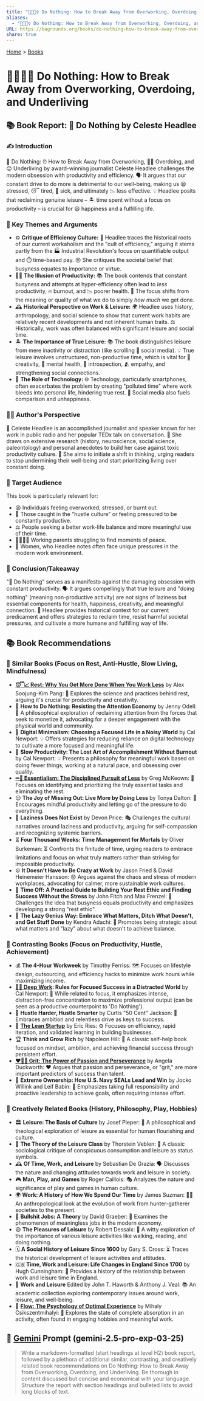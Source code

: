 ```yaml
---
title: "🌴🧘🏼‍♀️ Do Nothing: How to Break Away from Overworking, Overdoing, and Underliving"
aliases:
  - "🌴🧘🏼‍♀️ Do Nothing: How to Break Away from Overworking, Overdoing, and Underliving"
URL: https://bagrounds.org/books/do-nothing-how-to-break-away-from-overworking-overdoing-and-underliving
share: true
---
```

[Home](../index.md) > [Books](./index.md)  
# 🌴🧘🏼‍♀️ Do Nothing: How to Break Away from Overworking, Overdoing, and Underliving  
## 📚 Book Report: 🧘 Do Nothing by Celeste Headlee  
  
### ✍️ Introduction  
🧘 Do Nothing: ⏰ How to Break Away from Overworking, 😵‍💫 Overdoing, and 😔 Underliving by award-winning journalist Celeste Headlee challenges the modern obsession with productivity and efficiency. 🗣️ It argues that our constant drive to do more is detrimental to our well-being, making us 😫 stressed, 😴 tired, 🤕 sick, and ultimately 📉 less effective. 💡 Headlee posits that reclaiming genuine leisure – 🏝️ time spent without a focus on productivity – is crucial for 😃 happiness and a fulfilling life.  
  
### 🔑 Key Themes and Arguments  
* ⚙️ **Critique of Efficiency Culture:** 📜 Headlee traces the historical roots of our current workaholism and the "cult of efficiency," arguing it stems partly from the 🏭 Industrial Revolution's focus on quantifiable output and ⏱️ time-based pay. 😠 She critiques the societal belief that busyness equates to importance or virtue.  
* 😵‍💫 **The Illusion of Productivity:** 📚 The book contends that constant busyness and attempts at hyper-efficiency often lead to *less* productivity, 🔥 burnout, and 📉 poorer health. 🎯 The focus shifts from the meaning or quality of what we do to simply *how much* we get done.  
* 🕰️ **Historical Perspective on Work & Leisure:** 🌍 Headlee uses history, anthropology, and social science to show that current work habits are relatively recent developments and not inherent human traits. ⚖️ Historically, work was often balanced with significant leisure and social time.  
* 🏝️ **The Importance of True Leisure:** 📚 The book distinguishes leisure from mere inactivity or distraction (like scrolling 📱 social media). 💡 True leisure involves unstructured, non-productive time, which is vital for 🎨 creativity, 🧠 mental health, 🤔 introspection, 🫂 empathy, and strengthening social connections.  
* 📱 **The Role of Technology:** 🌐 Technology, particularly smartphones, often exacerbates the problem by creating "polluted time" where work bleeds into personal life, hindering true rest. 🤳 Social media also fuels comparison and unhappiness.  
  
### 👩‍💼 Author's Perspective  
🎤 Celeste Headlee is an accomplished journalist and speaker known for her work in public radio and her popular TEDx talk on conversation. 🔬 She draws on extensive research (history, neuroscience, social science, paleontology) and personal anecdotes to build her case against toxic productivity culture. 🚀 She aims to initiate a shift in thinking, urging readers to stop undermining their well-being and start prioritizing living over constant doing.  
  
### 🎯 Target Audience  
This book is particularly relevant for:  
* 😫 Individuals feeling overworked, stressed, or burnt out.  
* 🏃 Those caught in the "hustle culture" or feeling pressured to be constantly productive.  
* ⚖️ People seeking a better work-life balance and more meaningful use of their time.  
* 👨‍👩‍👧‍👦 Working parents struggling to find moments of peace.  
* 👩 Women, who Headlee notes often face unique pressures in the modern work environment.  
  
### 🏁 Conclusion/Takeaway  
"🧘 Do Nothing" serves as a manifesto against the damaging obsession with constant productivity. 🗣️ It argues compellingly that true leisure and "doing nothing" (meaning non-productive activity) are not signs of laziness but essential components for health, happiness, creativity, and meaningful connection. 📜 Headlee provides historical context for our current predicament and offers strategies to reclaim time, resist harmful societal pressures, and cultivate a more humane and fulfilling way of life.  
  
## 📚 Book Recommendations  
### 🧘 Similar Books (Focus on Rest, Anti-Hustle, Slow Living, Mindfulness)  
* **[😴📈 Rest: Why You Get More Done When You Work Less](./rest-why-you-get-more-done-when-you-work-less.md)** by Alex Soojung-Kim Pang: 🔬 Explores the science and practices behind rest, arguing it's crucial for productivity and creativity.  
* 🙅 **How to Do Nothing: Resisting the Attention Economy** by Jenny Odell: 🧠 A philosophical exploration of reclaiming attention from the forces that seek to monetize it, advocating for a deeper engagement with the physical world and community.  
* 📱 **Digital Minimalism: Choosing a Focused Life in a Noisy World** by Cal Newport: 💡 Offers strategies for reducing reliance on digital technology to cultivate a more focused and meaningful life.  
* 🐌 **Slow Productivity: The Lost Art of Accomplishment Without Burnout** by Cal Newport: 💡 Presents a philosophy for meaningful work based on doing fewer things, working at a natural pace, and obsessing over quality.  
* **[➖💯 Essentialism: The Disciplined Pursuit of Less](./essentialism-the-disciplined-pursuit-of-less.md)** by Greg McKeown: 🎯 Focuses on identifying and prioritizing the truly essential tasks and eliminating the rest.  
* 😌 **The Joy of Missing Out: Live More by Doing Less** by Tonya Dalton: 🚀 Encourages mindful productivity and letting go of the pressure to do everything.  
* 🚫 **Laziness Does Not Exist** by Devon Price: 🎭 Challenges the cultural narratives around laziness and productivity, arguing for self-compassion and recognizing systemic barriers.  
* ⏳ **Four Thousand Weeks: Time Management for Mortals** by Oliver Burkeman: ⏳ Confronts the finitude of time, urging readers to embrace limitations and focus on what truly matters rather than striving for impossible productivity.  
* ☮️ **It Doesn't Have to Be Crazy at Work** by Jason Fried & David Heinemeier Hansson: 😡 Argues against the chaos and stress of modern workplaces, advocating for calmer, more sustainable work cultures.  
* 🧘 **Time Off: A Practical Guide to Building Your Rest Ethic and Finding Success Without the Stress** by John Fitch and Max Frenzel: 💪 Challenges the idea that busyness equals productivity and emphasizes developing a strong "rest ethic".  
* 🎯 **The Lazy Genius Way: Embrace What Matters, Ditch What Doesn't, and Get Stuff Done** by Kendra Adachi: 🧠 Promotes being strategic about what matters and "lazy" about what doesn't to achieve balance.  
  
### 🚀 Contrasting Books (Focus on Productivity, Hustle, Achievement)  
* 💰 **The 4-Hour Workweek** by Timothy Ferriss: 🗺️ Focuses on lifestyle design, outsourcing, and efficiency hacks to minimize work hours while maximizing income.  
* **[🤿💼 Deep Work](./deep-work.md): Rules for Focused Success in a Distracted World** by Cal Newport: 🎯 While related to focus, it emphasizes intense, distraction-free concentration to maximize professional output (can be seen as a productive counterpoint to 'Do Nothing').  
* 💪 **Hustle Harder, Hustle Smarter** by Curtis "50 Cent" Jackson: 🚀 Embraces ambition and relentless drive as keys to success.  
* 🏃 **[The Lean Startup](./the-lean-startup.md)** by Eric Ries: ⚙️ Focuses on efficiency, rapid iteration, and validated learning in building businesses.  
* 🏆 **Think and Grow Rich** by Napoleon Hill: 👑 A classic self-help book focused on mindset, ambition, and achieving financial success through persistent effort.  
* **[❤️‍🔥💪 Grit: The Power of Passion and Perseverance](./grit-the-power-of-passion-and-perseverance.md)** by Angela Duckworth: ❤️ Argues that passion and perseverance, or "grit," are more important predictors of success than talent.  
* 🥇 **Extreme Ownership: How U.S. Navy SEALs Lead and Win** by Jocko Willink and Leif Babin: 🤝 Emphasizes taking full responsibility and proactive leadership to achieve goals, often requiring intense effort.  
  
### 🎨 Creatively Related Books (History, Philosophy, Play, Hobbies)  
* 🏛️ **Leisure: The Basis of Culture** by Josef Pieper: 🧠 A philosophical and theological exploration of leisure as essential for human flourishing and culture.  
* 🧐 **The Theory of the Leisure Class** by Thorstein Veblen: 📜 A classic sociological critique of conspicuous consumption and leisure as status symbols.  
* 🕰️ **Of Time, Work, and Leisure** by Sebastian De Grazia: 🗣️ Discusses the nature and changing attitudes towards work and leisure in society.  
* 🎮 **Man, Play, and Games** by Roger Caillois: 🎭 Analyzes the nature and significance of play and games in human culture.  
* 🌍 **Work: A History of How We Spend Our Time** by James Suzman: 🧑‍🌾 An anthropological look at the evolution of work from hunter-gatherer societies to the present.  
* 💩 **Bullshit Jobs: A Theory** by David Graeber: 🧐 Examines the phenomenon of meaningless jobs in the modern economy.  
* 😃 **The Pleasures of Leisure** by Robert Dessaix: 🍷 A witty exploration of the importance of various leisure activities like walking, reading, and doing nothing.  
* 🗓️ **A Social History of Leisure Since 1600** by Gary S. Cross: ⏳ Traces the historical development of leisure activities and attitudes.  
* 🇬🇧 **Time, Work and Leisure: Life Changes in England Since 1700** by Hugh Cunningham: 📜 Provides a history of the relationship between work and leisure time in England.  
* 🤝 **Work and Leisure** Edited by John T. Haworth & Anthony J. Veal: 📚 An academic collection exploring contemporary issues around work, leisure, and well-being.  
* 🌊 **[Flow: The Psychology of Optimal Experience](./flow-the-psychology-of-optimal-experience.md)** by Mihaly Csikszentmihalyi: 🧘 Explores the state of complete absorption in an activity, often found in engaging hobbies and meaningful work.  
  
## 💬 [Gemini](../software/gemini.md) Prompt (gemini-2.5-pro-exp-03-25)  
> Write a markdown-formatted (start headings at level H2) book report, followed by a plethora of additional similar, contrasting, and creatively related book recommendations on Do Nothing: How to Break Away from Overworking, Overdoing, and Underliving. Be thorough in content discussed but concise and economical with your language. Structure the report with section headings and bulleted lists to avoid long blocks of text.